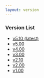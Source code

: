 ```yaml
---
layout: version
---
```

<h3>Version List</h3>
<ul>
    <li>
        <a href="{{ site.url }}{{ site.baseurl }}{% link index.md %}">v5.10 (latest)</a>
    </li>
    <li>
        <a href="{{ site.url }}/rzv_ai_sdk/5.00{% link index.md %}">v5.00</a>
    </li>
    <li>
        <a href="{{ site.url }}/rzv_ai_sdk/4.00{% link index.md %}">v4.00</a>
    </li>
    <li>
        <a href="{{ site.url }}/rzv_ai_sdk/3.00{% link index.md %}">v3.00</a>
    </li>
    <li>
        <a href="{{ site.url }}/rzv_ai_sdk/2.10{% link index.md %}">v2.10</a>
    </li>
    <li>
        <a href="{{ site.url }}/rzv_ai_sdk/2.00{% link index.md %}">v2.00</a>
    </li>
    <li>
        <a href="{{ site.url }}/rzv_ai_sdk/1.00{% link index.md %}">v1.00</a>
    </li>
</ul>